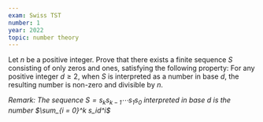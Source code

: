```yaml
---
exam: Swiss TST
number: 1
year: 2022
topic: number theory
---
```


Let $n$ be a positive integer. Prove that there exists a finite sequence $S$ consisting of only zeros and ones, satisfying the following property: For any positive integer $d\geq 2$, when $S$ is interpreted as a number in base $d$, the resulting number is non-zero and divisible by $n$.

*Remark: The sequence $S = s_ks_{k-1}\cdots s_1s_0$ interpreted in base $d$ is the number $\sum_{i = 0}^k s_id^i$*